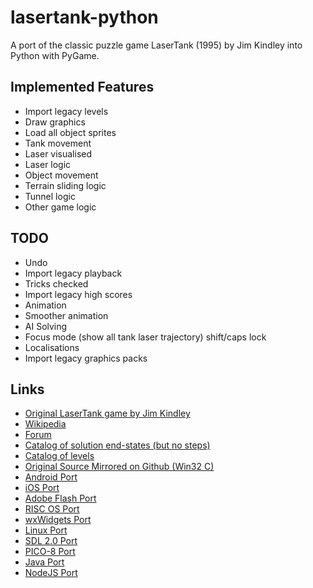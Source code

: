# lasertank-python
A port of the classic puzzle game LaserTank (1995) by Jim Kindley into Python with PyGame.

## Implemented Features
 * Import legacy levels
 * Draw graphics
 * Load all object sprites
 * Tank movement
 * Laser visualised
 * Laser logic
 * Object movement
 * Terrain sliding logic
 * Tunnel logic
 * Other game logic

## TODO
 * Undo
 * Import legacy playback
 * Tricks checked
 * Import legacy high scores
 * Animation
 * Smoother animation
 * AI Solving
 * Focus mode (show all tank laser trajectory) shift/caps lock
 * Localisations
 * Import legacy graphics packs

## Links
 * [Original LaserTank game by Jim Kindley](https://laser-tank.com/)
 * [Wikipedia](https://en.wikipedia.org/wiki/LaserTank)
 * [Forum](https://forum.laser-tank.com/)
 * [Catalog of solution end-states (but no steps)](https://lasertanksolutions.blogspot.com/)
 * [Catalog of levels](http://lasertankpedia.zdobywca.com/)
 * [Original Source Mirrored on Github (Win32 C)](https://github.com/tobiasvl/lasertank)
 * [Android Port](https://play.google.com/store/apps/details?id=legatogames.lasertank)
 * [iOS Port](https://apps.apple.com/us/app/lasertank-pro/id979758840)
 * [Adobe Flash Port](http://qwwwest.com/Lasertank)
 * [RISC OS Port](http://www.alpha42.plus.com/lasertank/)
 * [wxWidgets Port](http://wxlasertank.sourceforge.net/)
 * [Linux Port](https://github.com/h4tr3d/laser-tank)
 * [SDL 2.0 Port](https://github.com/wildptr/ltank-sdl)
 * [PICO-8 Port](https://github.com/tobiasvl/lasertank-pico8)
 * [Java Port](https://github.com/wrldwzrd89/laser-tank-ggj2017-edition)
 * [NodeJS Port](https://github.com/tonai/lasertank)